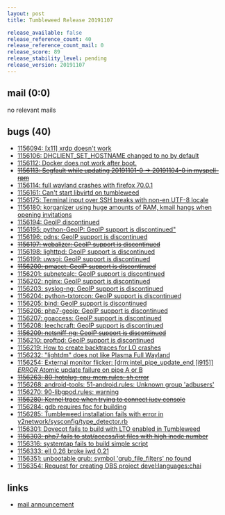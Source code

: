 ```yaml
---
layout: post
title: Tumbleweed Release 20191107

release_available: false
release_reference_count: 40
release_reference_count_mail: 0
release_score: 89
release_stability_level: pending
release_version: 20191107
---
```


## mail (0:0)

no relevant mails

## bugs (40)

<!--more-->

- [1156094: \[x11\] xrdp doesn't work](https://bugzilla.opensuse.org/show_bug.cgi?id=1156094)
- [1156106: DHCLIENT_SET_HOSTNAME changed to no by default](https://bugzilla.opensuse.org/show_bug.cgi?id=1156106)
- [1156112: Docker does not work after boot.](https://bugzilla.opensuse.org/show_bug.cgi?id=1156112)
- ~~[1156113: Segfault while updating 20191101-0 -> 20191104-0 in myspell-rpm](https://bugzilla.opensuse.org/show_bug.cgi?id=1156113)~~
- [1156114: full wayland crashes with firefox 70.0.1](https://bugzilla.opensuse.org/show_bug.cgi?id=1156114)
- [1156161: Can't start libvirtd on tumbleweed](https://bugzilla.opensuse.org/show_bug.cgi?id=1156161)
- [1156175: Terminal input over SSH breaks with non-en UTF-8 locale](https://bugzilla.opensuse.org/show_bug.cgi?id=1156175)
- [1156180: korganizer using huge amounts of RAM, kmail hangs when opening invitations](https://bugzilla.opensuse.org/show_bug.cgi?id=1156180)
- [1156194: GeoIP discontinued](https://bugzilla.opensuse.org/show_bug.cgi?id=1156194)
- [1156195: python-GeoIP: GeoIP support is discontinued"](https://bugzilla.opensuse.org/show_bug.cgi?id=1156195)
- [1156196: pdns: GeoIP support is discontinued](https://bugzilla.opensuse.org/show_bug.cgi?id=1156196)
- ~~[1156197: webalizer: GeoIP support is discontinued](https://bugzilla.opensuse.org/show_bug.cgi?id=1156197)~~
- [1156198: lighttpd: GeoIP support is discontinued](https://bugzilla.opensuse.org/show_bug.cgi?id=1156198)
- [1156199: uwsgi: GeoIP support is discontinued](https://bugzilla.opensuse.org/show_bug.cgi?id=1156199)
- ~~[1156200: pmacct: GeoIP support is discontinued](https://bugzilla.opensuse.org/show_bug.cgi?id=1156200)~~
- [1156201: subnetcalc: GeoIP support is discontinued](https://bugzilla.opensuse.org/show_bug.cgi?id=1156201)
- [1156202: nginx: GeoIP support is discontinued](https://bugzilla.opensuse.org/show_bug.cgi?id=1156202)
- [1156203: syslog-ng: GeoIP support is discontinued](https://bugzilla.opensuse.org/show_bug.cgi?id=1156203)
- [1156204: python-txtorcon: GeoIP support is discontinued](https://bugzilla.opensuse.org/show_bug.cgi?id=1156204)
- [1156205: bind: GeoIP support is discontinued](https://bugzilla.opensuse.org/show_bug.cgi?id=1156205)
- [1156206: php7-geoip: GeoIP support is discontinued](https://bugzilla.opensuse.org/show_bug.cgi?id=1156206)
- [1156207: goaccess: GeoIP support is discontinued](https://bugzilla.opensuse.org/show_bug.cgi?id=1156207)
- [1156208: leechcraft: GeoIP support is discontinued](https://bugzilla.opensuse.org/show_bug.cgi?id=1156208)
- ~~[1156209: netsniff-ng: GeoIP support is discontinued](https://bugzilla.opensuse.org/show_bug.cgi?id=1156209)~~
- [1156210: proftpd: GeoIP support is discontinued](https://bugzilla.opensuse.org/show_bug.cgi?id=1156210)
- [1156219: How to create backtraces for LO crashes](https://bugzilla.opensuse.org/show_bug.cgi?id=1156219)
- [1156232: "lightdm" does not like Plasma Full Wayland](https://bugzilla.opensuse.org/show_bug.cgi?id=1156232)
- [1156254: External monitor flicker: \[drm:intel_pipe_update_end \[i915\]\] *ERROR* Atomic update failure on pipe A or B](https://bugzilla.opensuse.org/show_bug.cgi?id=1156254)
- ~~[1156263: 80-hotplug-cpu-mem.rules: sh error](https://bugzilla.opensuse.org/show_bug.cgi?id=1156263)~~
- [1156268: android-tools: 51-android.rules: Unknown group 'adbusers'](https://bugzilla.opensuse.org/show_bug.cgi?id=1156268)
- [1156270: 90-libgpod.rules: warning](https://bugzilla.opensuse.org/show_bug.cgi?id=1156270)
- ~~[1156280: Kernel trace when trying to connect iucv console](https://bugzilla.opensuse.org/show_bug.cgi?id=1156280)~~
- [1156284: gdb requires fpc for building](https://bugzilla.opensuse.org/show_bug.cgi?id=1156284)
- [1156285: Tumbleweed installation fails with error in y2network/sysconfig/type_detector.rb](https://bugzilla.opensuse.org/show_bug.cgi?id=1156285)
- [1156301: Dovecot fails to build with LTO enabled in Tumbleweed](https://bugzilla.opensuse.org/show_bug.cgi?id=1156301)
- ~~[1156303: php7 fails to stat/access/list files with high inode number](https://bugzilla.opensuse.org/show_bug.cgi?id=1156303)~~
- [1156316: systemtap fails to build simple script](https://bugzilla.opensuse.org/show_bug.cgi?id=1156316)
- [1156333: ell 0.26 broke iwd 0.21](https://bugzilla.opensuse.org/show_bug.cgi?id=1156333)
- [1156351: unbootable grub: symbol 'grub_file_filters' no found](https://bugzilla.opensuse.org/show_bug.cgi?id=1156351)
- [1156354: Request for creating OBS project devel:languages:chai](https://bugzilla.opensuse.org/show_bug.cgi?id=1156354)



## links

- [mail announcement](https://lists.opensuse.org/opensuse-factory/2019-11/msg00107.html)
